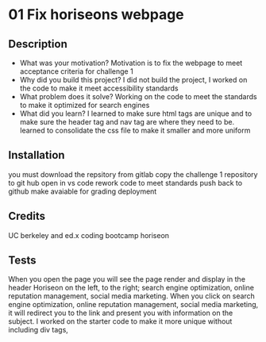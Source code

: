 # 01 Fix horiseons webpage



## Description

- What was your motivation?
    Motivation is to fix the webpage to meet acceptance criteria for challenge 1
- Why did you build this project?
I did not build the project, I worked on the code to make it meet accessibility standards
- What problem does it solve?
    Working on the code to meet the standards to make it optimized for search engines
- What did you learn?
I learned to make sure html tags are unique and to make sure the header tag and nav tag are where they need to be. learned to consolidate the css file to make it smaller and more uniform

## Installation

you must download the repsitory from gitlab
copy the challenge 1 repository to git hub
open in vs code
rework code to meet standards
push back to github
make avaiable for grading deployment 


## Credits

UC berkeley and ed.x coding bootcamp
horiseon


## Tests


When you open the page you will see the page render and display in the header Horiseon on the left, to the right; search engine optimization, online reputation management, social media marketing. 
When you click on search engine optimization, online reputation management, social media marketing, it will redirect you to the link and present you with information on the subject.
I worked on the starter code to make it more unique without including div tags,  
